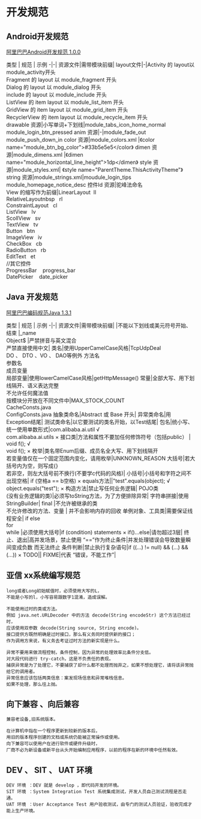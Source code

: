# 开发规范
## Android开发规范
[阿里巴巴Android开发规范 1.0.0](https://edu.aliyun.com/course/813)


类型 | 规范 | 示例
-|-|
资源文件|需带模块前缀|
layout文件|-|Activity 的 layout以 module_activity开头<br>Fragment 的 layout 以 module_fragment 开头<br>Dialog   的 layout 以 module_dialog 开头<br>include  的 layout 以 module_include 开头<br>ListView 的 item layout 以 module_list_item 开头<br>GridView 的 item layout 以 module_grid_item 开头<br>RecyclerView 的 item layout 以 module_recycle_item 开头<br>
drawable 资源|小写单词+下划线|module_tabs_icon_home_normal <br>module_login_btn_pressed
anim 资源|-|module_fade_out <br> module_push_down_in
color 资源|module_colors.xml |《color name="module_btn_bg_color">#33b5e5e5</color》
dimen 资源|module_dimens.xml |《dimen name="module_horizontal_line_height">1dp</dimen》
style 资源|module_styles.xml| 《style name="ParentTheme.ThisActivityTheme"》
string 资源|module_strings.xml|moudule_login_tips <br> module_homepage_notice_desc
控件Id 资源|驼峰法命名 <br>View 的缩写作为前缀|LinearLayout&nbsp;&nbsp;ll <br>RelativeLayoutnbsp&nbsp;&nbsp;	rl<br>ConstraintLayout&nbsp;&nbsp;	cl<br>ListView&nbsp;&nbsp;	lv<br>ScollView	&nbsp;&nbsp;sv<br>TextView&nbsp;&nbsp;	tv<br>Button&nbsp;&nbsp;	btn<br>ImageView&nbsp;&nbsp;	iv<br>CheckBox	&nbsp;&nbsp;cb<br>RadioButton&nbsp;&nbsp;	rb<br>EditText&nbsp;&nbsp;	et <br> //其它控件<br>ProgressBar &nbsp;&nbsp; progress_bar<br> DatePicker &nbsp;&nbsp; date_picker


## Java 开发规范
[阿里巴巴编码规范Java 1.3.1](https://edu.aliyun.com/course/417/lesson/list?spm=5176.8764728.aliyun-edu-course-tab.2.Fx6l4R&previewAs=guest)

类型 | 规范 | 示例
-|-|
资源文件|需带模块前缀|
|不能以下划线或美元符号开始、结束  |_name <br> Object$
|严禁拼音与英文混合<br>严禁直接使用中文|
类名|使用UpperCamelCase风格|TcpUdpDeal <br>   DO 、 DTO 、VO 、 DAO等例外
方法名<br>参数名<br>成员变量<br>局部变量|使用lowerCamelCase风格|getHttpMessage()
常量|全部大写、用下划线隔开、语义表达完整<br> 不允许任何魔法值 <br> 按模块分开放在不同文件中|MAX_STOCK_COUNT <br> CacheConsts.java  <br>ConfigConsts.java
抽象类命名|Abstract 或 Base 开头|
异常类命名|用Exception结尾|
测试类命名|以它要测试的类名开始，以Test结尾|
包名|统小写、统一使用单数形式|com.alibaba.ai.util √ <br>com.alibaba.ai.utils ×
接口类|方法和属性不要加任何修饰符号（包括public） | void f(); √ <br> void f(); ×
枚举|类名带Enum后缀、成员名全大写、用下划线隔开 <br> 若变量值仅在一个固定范围内变化，请用枚举|UNKNOWN_REASON
大括号|若大括号内为空，则写成{} <br> 若非空，则左大括号前不换行(不要学c代码的风格)|
小括号|小括号和字符之间不出现空格| if (空格a == b空格)  ×
equals方法||"test".equals(object); √ <br> object.equals("test"); ×
构造方法|禁止写任何业务逻辑|
POJO类<br>(没有业务逻辑的类)|必须写toString方法，为了方便排除异常|
字符串拼接|使用 StringBuilder|
final |不允许被继承的类 <br>不允许修改的方法、变量 | 并不会影响内存的回收
单例对象、工具类|需要保证线程安全|
if else  <br>for <br>while |必须使用大括号|if (condition) statements ×
if()...else|请勿超过3层|
终止、退出|高并发场景，禁止使用 “==”作为终止条件|并发处理错误会导致数量瞬间变成负数 而无法终止
条件判断|禁止执行复杂语句|if ((...) != null) && (...) &&(...)) ×
TODO||
FIXME|代表 “错误，不能工作”|


## 亚信 xx系统编写规范
```text
long或者Long初始赋值时，必须使用大写的L，
不能是小写的l，小写容易跟数字1混淆，造成误解。

不能使用过时的类或方法。 
例如 java.net.URLDecoder 中的方法 decode(String encodeStr) 这个方法已经过时，
应该使用双参数 decode(String source, String encode)。
接口提供方既然明确是过时接口，那么有义务同时提供新的接口；
作为调用方来说，有义务去考证过时方法的新实现是什么。

异常不要用来做流程控制，条件控制，因为异常的处理效率比条件分支低。
对大段代码进行 try-catch，这是不负责任的表现。
捕获异常是为了处理它，不要捕获了却什么都不处理而抛弃之，如果不想处理它，请将该异常抛给它的调用者。
异常信息应该包括两类信息：案发现场信息和异常堆栈信息。
如果不处理，那么往上抛。 
```


## 向下兼容 、向后兼容
```text
兼容老设备,旧系统版本。
 
在计算机中指在一个程序更新到较新的版本后，
用旧的版本程序创建的文档或系统仍能被正常操作或使用。
向下兼容可以使用户在进行软件或硬件升级时，
厂商不必为新设备或新平台从头开始编制应用程序，以前的程序在新的环境中任然有效。
```


## DEV 、 SIT 、 UAT  环境
```text
DEV 环境 ：DEV 就是 develop ，即代码开发的环境。
SIT 环境 ：System Integration Test 系统集成测试，开发人员自己测试流程是否走通。
UAT 环境 ：User Acceptance Test 用户验收测试，由专门的测试人员验证，验收完成才能上生产环境。
```
 
 
